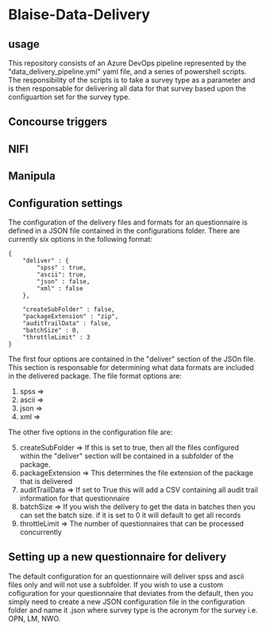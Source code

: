 # Blaise-Data-Delivery

## usage 
This repository consists of an Azure DevOps pipeline represented by the "data_delivery_pipeline.yml" yaml file, and a series of powershell scripts. The responsibility of the scripts is to take a survey type as a parameter and is then responsable for delivering all data for that survey based upon the configuartion set for the survey type.

## Concourse triggers

## NIFI

## Manipula

## Configuration settings
The configuration of the delivery files and formats for an questionnaire is defined in a JSON file contained in the configurations folder. There are currently six options in the following format:

```
{
    "deliver" : {
        "spss" : true,
        "ascii": true,
        "json" : false,
        "xml" : false
    },

    "createSubFolder" : false,
    "packageExtension" : "zip",
    "auditTrailData" : false,
    "batchSize" : 0,
    "throttleLimit" : 3
}
```

The first four options are contained in the "deliver" section of the JSOn file. This section is responsable for determining what data formats are included in the delivered package. The file format options are:

1. spss => 
2. ascii => 
3. json => 
4. xml =>

The other five options in the configuration file are:

5. createSubFolder => If this is set to true, then all the files configured within the "deliver" section will be contained in a subfolder of the package.
6. packageExtension => This determines the file extension of the package that is delivered
7. auditTrailData => If set to True this will add a CSV containing all audit trail information for that questionnaire
8. batchSize => If you wish the delivery to get the data in batches then you can set the batch size. if it is set to 0 it will default to get all records
9. throttleLimit => The number of questionnaires that can be processed concurrently

## Setting up a new questionnaire for delivery
The default configuration for an questionnaire will deliver spss and ascii files only and will not use a subfolder. If you wish to use a custom cofiguration for your questionnaire that deviates from the default, then you simply need to create a new JSON configuration file in the configuration folder and name it <survey>.json where survey type is the acronym for the survey i.e. OPN, LM, NWO.
